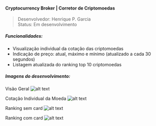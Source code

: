 #### Cryptocurrency Broker | Corretor de Criptomoedas

> Desenvolvedor: Henrique P. Garcia <br>
> Status: Em desenvolvimento

##### Funcionalidades:

- Visualização individual da cotação das criptomoedas
- Indicação de preço: atual, máximo e mínimo (atualizado a cada 30 segundos)
- Listagem atualizada do ranking top 10 criptomoedas

##### Imagens do desenvolvimento:

Visão Geral
![alt text](https://i.imgur.com/QLes6rl.png) <!-- Visão Geral -->

Cotação Individual da Moeda
![alt text](https://i.imgur.com/4Gz2RaC.png) <!-- Cotação Individual da Moeda -->

Ranking sem card
![alt text](https://i.imgur.com/7cAHCTe.png) <!-- Ranking sem card -->

Ranking com card
![alt text](https://i.imgur.com/YqvemnM.png) <!-- Ranking com card -->
